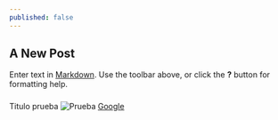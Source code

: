 ```yaml
---
published: false
---
```

## A New Post

Enter text in [Markdown](http://daringfireball.net/projects/markdown/). Use the toolbar above, or click the **?** button for formatting help.
###

Titulo prueba 
![Prueba]({{site.baseurl}}/http://cssglobe.com/lab/css3_tags/scheme.gif)
[Google](www.google.com)
